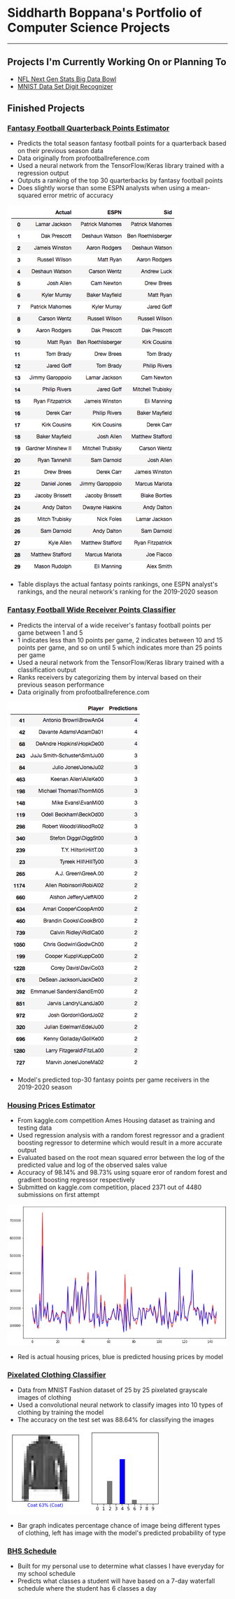 # Siddharth Boppana's Portfolio of Computer Science Projects
------------
## Projects I'm Currently Working On or Planning To
* [NFL Next Gen Stats Big Data Bowl](https://www.kaggle.com/c/nfl-big-data-bowl-2021)
* [MNIST Data Set Digit Recognizer](https://www.kaggle.com/c/digit-recognizer)

## Finished Projects

### [Fantasy Football Quarterback Points Estimator](https://github.com/AskSid/Fantasy-Football-Regression)
* Predicts the total season fantasy football points for a quarterback based on their previous season data
* Data originally from profootballreference.com
* Used a neural network from the TensorFlow/Keras library trained with a regression output
* Outputs a ranking of the top 30 quarterbacks by fantasy football points
* Does slightly worse than some ESPN analysts when using a mean-squared error metric of accuracy

![](/images/fantasy_regression.png)
* Table displays the actual fantasy points rankings, one ESPN analyst's rankings, and the neural network's ranking for the 2019-2020 season

### [Fantasy Football Wide Receiver Points Classifier](https://github.com/AskSid/Fantasy-Football-Classification)
* Predicts the interval of a wide receiver's fantasy football points per game between 1 and 5
* 1 indicates less than 10 points per game, 2 indicates between 10 and 15 points per game, and so on until 5 which indicates more than 25 points per game
* Used a neural network from the TensorFlow/Keras library trained with a classification output
* Ranks receivers by categorizing them by interval based on their previous season performance
* Data originally from profootballreference.com

![](/images/fantasy_classifier.png)
* Model's predicted top-30 fantasy points per game receivers in the 2019-2020 season

### [Housing Prices Estimator](https://github.com/AskSid/Housing-Prices-Regression)
* From kaggle.com competition Ames Housing dataset as training and testing data
* Used regression analysis with a random forest regressor and a gradient boosting regressor to determine which would result in a more accurate output
* Evaluated based on the root mean squared error between the log of the predicted value and log of the observed sales value
* Accuracy of 98.14% and 98.73% using square eror of random forest and gradient boosting regressor respectively
* Submitted on kaggle.com competition, placed 2371 out of 4480 submissions on first attempt

![](/images/housing_prices.png)
* Red is actual housing prices, blue is predicted housing prices by model

### [Pixelated Clothing Classifier](https://github.com/AskSid/Clothing-Classifier)
* Data from MNIST Fashion dataset of 25 by 25 pixelated grayscale images of clothing
* Used a convolutional neural network to classify images into 10 types of clothing by training the model
* The accuracy on the test set was 88.64% for classifying the images

![](/images/clothing_classifier.png)
* Bar graph indicates percentage chance of image being different types of clothing, left has image with the model's predicted probability of type

### [BHS Schedule](https://github.com/AskSid/schedule_classes)
* Built for my personal use to determine what classes I have everyday for my school schedule
* Predicts what classes a student will have based on a 7-day waterfall schedule where the student has 6 classes a day 


